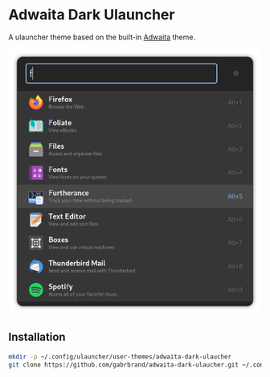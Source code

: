 # Adwaita Dark Ulauncher

A ulauncher theme based on the built-in [Adwaita](https://github.com/Ulauncher/Ulauncher/tree/v5/data/themes/adwaita) theme.

![](adwaita-dark.png)

## Installation

```bash
mkdir -p ~/.config/ulauncher/user-themes/adwaita-dark-ulaucher
git clone https://github.com/gabrbrand/adwaita-dark-ulaucher.git ~/.config/ulauncher/user-themes/adwaita-dark-ulaucher
```
